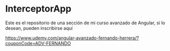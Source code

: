# InterceptorApp

Este es el repositorio de una sección de mi curso avanzado de Angular, si lo desean, pueden inscribirse aquí

https://www.udemy.com/angular-avanzado-fernando-herrera/?couponCode=ADV-FERNANDO
